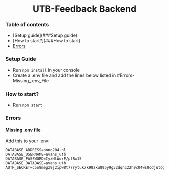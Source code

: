 <div align="center">

# UTB-Feedback Backend

</div>

### Table of contents

- [Setup guide](###Setup guide)
- [How to start?](###How to start)
- [Errors](###Errors)

### Setup Guide

- Run `npm install` in your console
- Create a .env file and add the lines below listed in #Errors-Missing\_.env_File

### How to start?

- Run `npm start`

### Errors

#### Missing .env file

Add this to your .env:

```
DATABASE_ADDRESS=onno204.nl
DATABASE_USERNAME=avans_utb
DATABASE_PASSWORD=IyxNtWwrP/pfBx15
DATABASE_DATABASE=avans_utb
AUTH_SECRET=c5o9megz9j2ipw8t77rytuk7k98zku89by9g52dqnc22h9c04ws0odjutogdsce3g7ipbescrnr4pnoqvly05by3o73g2aoe01pbkdkhtd52dmmuj5ie85i2xixmz1vc
```
